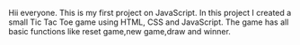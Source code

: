 Hii everyone.
This is my first project on JavaScript.
In this project I created a small Tic Tac Toe game using HTML, CSS and JavaScript.
The game has all basic functions like reset game,new game,draw and winner.

